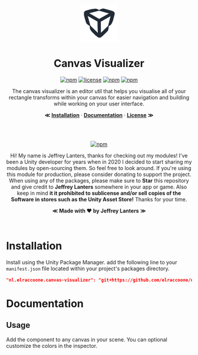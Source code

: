 <div align="center">

<img src="https://raw.githubusercontent.com/elraccoone/unity-canvas-visualizer/master/.github/WIKI/logo.jpg" height="100px">

</br>

# Canvas Visualizer

[![npm](https://img.shields.io/badge/upm-1.4.0-232c37.svg?style=for-the-badge)]()
[![license](https://img.shields.io/badge/license-Custom-%23ecc531.svg?style=for-the-badge)](./LICENSE.md)
[![npm](https://img.shields.io/github/stars/elraccoone/unity-canvas-visualizer.svg?style=for-the-badge)]()
[![npm](https://img.shields.io/badge/build-passing-brightgreen.svg?style=for-the-badge)]()

The canvas visualizer is an editor util that helps you visualise all of your rectangle transforms within your canvas for easier navigation and building while working on your user interface.

**&Lt;**
[**Installation**](#installation) &middot;
[**Documentation**](#documentation) &middot;
[**License**](./LICENSE.md)
**&Gt;**

</br></br>

[![npm](https://img.shields.io/badge/sponsor_the_project-donate-E12C9A.svg?style=for-the-badge)](https://paypal.me/jeffreylanters)

Hi! My name is Jeffrey Lanters, thanks for checking out my modules! I've been a Unity developer for years when in 2020 I decided to start sharing my modules by open-sourcing them. So feel free to look around. If you're using this module for production, please consider donating to support the project. When using any of the packages, please make sure to **Star** this repository and give credit to **Jeffrey Lanters** somewhere in your app or game. Also keep in mind **it it prohibited to sublicense and/or sell copies of the Software in stores such as the Unity Asset Store!** Thanks for your time.

**&Lt;**
**Made with &hearts; by Jeffrey Lanters**
**&Gt;**

</br>

</div>

# Installation

Install using the Unity Package Manager. add the following line to your `manifest.json` file located within your project's packages directory.

```json
"nl.elraccoone.canvas-visualizer": "git+https://github.com/elraccoone/unity-canvas-visualizer"
```

# Documentation

## Usage

Add the component to any canvas in your scene. You can optional customize the colors in the inspector.
